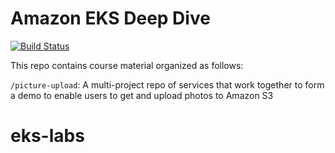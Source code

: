 # Amazon EKS Deep Dive

[![Build Status](https://travis-ci.org/linuxacademy/eks-deep-dive-2019.svg?branch=master)](https://travis-ci.org/linuxacademy/eks-deep-dive-2019)

This repo contains course material organized as follows:

`/picture-upload`: A multi-project repo of services that work together to form a demo to enable users to get and upload photos to Amazon S3
# eks-labs
